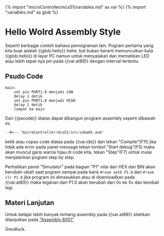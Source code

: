 {% import "microController/mcs51/variables.md" as var %}
{% import "variables.md" as glob %}

# Hello Wolrd Assembly Style

Seperti berbagai contoh bahasa pemograman lain. Pogram pertama yang kita buat adalah {{glob.hello}} hehe. but bukan berarti memunculkan kata {{glob.hello}} di layar PC namun untuk menyalakan dan mematikan LED atau lebih tepat nya pin pada {{var.at89}} dengan interval tertentu.

## Psudo Code

```
main:
    set pin PORT1.0 menjadi LOW
    delay 1 detik
    set pin PORT1.0 menjadi HIGH
    delay 1 detik
    lompat ke main
```
Dari {{pscode}} diatas dapat dibangun program assembly seperti dibawah ini

```asm
--8<-- "microController/mcs51/src/coba01.asm"
```

ketik atau copas code diatas pada {{var.ide}} dan tekan "Compile"(F11) jika tidak ada error pada panel message tekan tombol "Start debug"(F5) maka akan muncul garis warna hijau di code kita, tekan "Step"(F7) untuk mulai menjalankan pogram step by step.

Perhatikan panel "Simulator" pada bagian "P1" nilai dari HEX dan BIN akan berubah-ubah saat pogram sampai pada baris `#!asm setb P1.0` dan `#!asm clr P1.0` jika program ini dimasukkan atau di downloadkan pada {{var.at89}} maka teganan dari P1.0 akan berubah dari 0v ke 5v dan kembali lagi.

## Materi Lanjutan
Untuk belajar lebih banyak tentang assembly pada {{var.at89}} silahkan dilanjutkan pada ["Assembly 8051"](../lang/asm8051/pengenalan.md)

Goodluck.